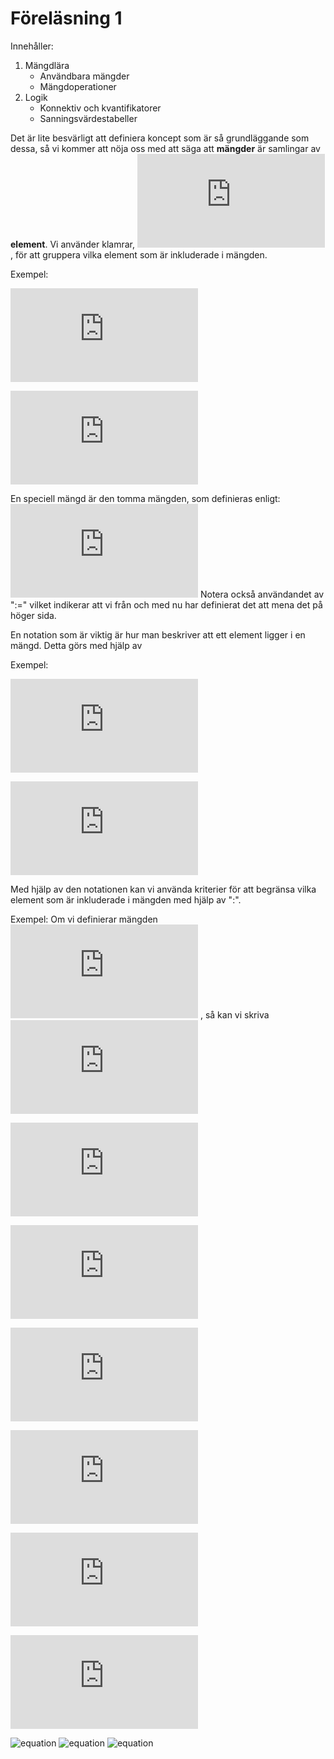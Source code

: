 # Föreläsning 1
Innehåller:
1. Mängdlära
   - Användbara mängder
   - Mängdoperationer
2. Logik
   - Konnektiv och kvantifikatorer
   - Sanningsvärdestabeller
   
   
Det är lite besvärligt att definiera koncept som är så grundläggande som dessa, så vi kommer att nöja oss med att säga att **mängder** är samlingar av **element**. Vi använder klamrar, ![equation](https://latex.codecogs.com/gif.latex?%5C%7B%5Cldots%5C%7D),
för att gruppera vilka element som är inkluderade i mängden. 

Exempel: 

![equation](https://latex.codecogs.com/gif.latex?%5C%7B%5Ctext%7Bgul%7D%2C%5Ctext%7Bvit%7D%2C%5Ctext%7Borange%7D%5C%7D)

![equation](https://latex.codecogs.com/gif.latex?%5C%7B2%2C3%2C5%2C7%2C11%5C%7D)


En speciell mängd är den tomma mängden, som definieras enligt:
![equation](https://latex.codecogs.com/gif.latex?%5Cemptyset%20%3A%3D%20%5C%7B%5C%7D)
Notera också användandet av ":=" vilket indikerar att vi från och med nu har definierat det att mena det på höger sida.

En notation som är viktig är hur man beskriver att ett element ligger i en mängd. Detta görs med hjälp av 

Exempel:

![equation](https://latex.codecogs.com/gif.latex?A%20%3D%20%5C%7B1%2C2%2C3%5C%7D)

![equation](https://latex.codecogs.com/gif.latex?1%5Cin%20A)

Med hjälp av den notationen kan vi använda kriterier för att begränsa vilka element som är inkluderade i mängden med hjälp av ":".

Exempel: Om vi definierar mängden 
![equation](https://latex.codecogs.com/gif.latex?%5COmega%20%3D%20%5C%7B1%2C2%2C3%2C4%2C5%2C6%2C7%2C9%5C%7D)
, så kan vi skriva
![equation](https://latex.codecogs.com/gif.latex?%5C%7B2%2C4%2C6%5C%7D%20%3D%20%22%5Ctext%7BPositiva%20j%7B%5C%22a%7Dmna%20tal%20i%20%7D%20%5COmega%22%20%3D%20%5C%7Bx%5Cin%5COmega%3A%20x%3E0%20%5C%7D)


![equation](https://latex.codecogs.com/gif.latex?%5Cmathbb%7BN%7D%20%3D%20%5Ctext%7B%22De%20naturliga%20talen%22%7D%20%3D%20%7B1%2C2%2C3%2C4%2C%5Cldots%7D)

![equation](https://latex.codecogs.com/gif.latex?%5Cmathbb%7BZ%7D%20%3D%20%5Ctext%7B%22Heltalen%22%7D%20%3D%20%7B%5Cldots%2C-4%2C-3%2C-2%2C-1%2C0%2C1%2C2%2C3%2C4%2C%5Cldots%7D)

![equation](https://latex.codecogs.com/gif.latex?%5Cmathbb%7BQ%7D%20%3D%20%5Ctext%7B%22De%20rationella%20talen%22%7D%20%3D%20%5Cleft%5C%7B%20x%3A%20x%20%3D%20%5Cfrac%7Ba%7D%7Bb%7D%2C%20a%5Cin%5Cmathbb%7BZ%7D%2C%20b%5Cin%5Cmathbb%7BZ%7D%5Csetminus%5C%7B0%5C%7D%5Cright%5C%7D)

![equation](https://latex.codecogs.com/gif.latex?%5Cmathbb%7BR%7D%20%3D%20%5Ctext%7B%22De%20reella%20talen%22%7D)

![equation](https://latex.codecogs.com/gif.latex?%5Cmathbb%7BC%7D%20%3D%20%5Ctext%7B%22De%20komplexa%20talen%22%7D%20%3D%20%5C%7Bz%3A%20z%20%3D%20a&plus;bi%2C%20%5Cquad%20a%2Cb%5Cin%5Cmathbb%7BR%7D%5C%7D)

![equation](https://latex.codecogs.com/gif.latex?%5Cmathbb%7BN%7D%20%5Csubset%20%5Cmathbb%7BZ%7D%20%5Csubset%20%5Cmathbb%7BQ%7D%20%5Csubset%20%5Cmathbb%7BR%7D%20%5Csubset%20%5Cmathbb%7BC%7D)

![equation]()
![equation]()
![equation]()



